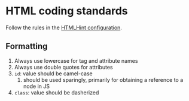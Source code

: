 # HTML coding standards

Follow the rules in the [HTMLHint configuration](https://github.com/mkdecisiondev/lintconfig/blob/master/.htmlhintrc).

## Formatting

1. Always use lowercase for tag and attribute names
1. Always use double quotes for attributes
1. `id`: value should be camel-case
    1. should be used sparingly, primarily for obtaining a reference to a node in JS
1. `class`: value should be dasherized
